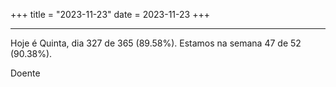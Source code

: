 +++
title = "2023-11-23"
date = 2023-11-23
+++

---

Hoje é Quinta, dia 327 de 365 (89.58%). Estamos na semana 47 de 52 (90.38%).

Doente
